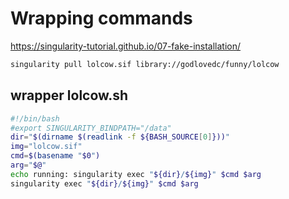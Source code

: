 # Wrapping commands
https://singularity-tutorial.github.io/07-fake-installation/

``` bash
singularity pull lolcow.sif library://godlovedc/funny/lolcow
```

## wrapper lolcow.sh
``` bash
#!/bin/bash
#export SINGULARITY_BINDPATH="/data"
dir="$(dirname $(readlink -f ${BASH_SOURCE[0]}))"
img="lolcow.sif"
cmd=$(basename "$0")
arg="$@"
echo running: singularity exec "${dir}/${img}" $cmd $arg
singularity exec "${dir}/${img}" $cmd $arg

```



